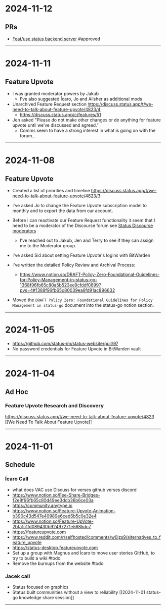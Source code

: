 # 2024-11-12
## PRs
- [Feat/use status backend server](https://github.com/status-im/status-mobile/pull/21550) #approved 

---
# 2024-11-11
## Feature Upvote
- I was granted moderator powers by Jakub
	- I've also suggested Ícaro, Jo and Alisher as additional mods
- Unarchived Feature Request section https://discuss.status.app/t/we-need-to-talk-about-feature-upvote/4823/4
	- https://discuss.status.app/c/features/51
- Jen asked "Please do not make other changes or do anything for feature upvote until we’ve discussed and agreed."
	- Comms seem to have a strong interest in what is going on with the forum...

---

# 2024-11-08
## Feature Upvote
- Created a list of priorities and timeline https://discuss.status.app/t/we-need-to-talk-about-feature-upvote/4823/3
- I've asked Jo to change the Feature Upvote subscription model to monthly and to export the data from our account.
- Before I can reactivate our Feature Request functionality it seem that I need to be a moderator of the Discourse forum see [Status Discourse moderators](https://discuss.status.app/g/moderators)
	- I've reached out to Jakub, Jen and Terry to see if they can assign me to the Moderator group.
- I've asked Sid about setting Feature Upvote's logins with BitWarden

- I've written the detailed Policy Review and Archival Process:
	- https://www.notion.so/DRAFT-Policy-Zero-Foundational-Guidelines-for-Policy-Management-in-status-go-1368f96fb65c80a5b523ee9cfddf0699?pvs=4#1388f96fb65c80039ea6fd91ac896632
- Moved the `DRAFT Policy Zero: Foundational Guidelines for Policy Management in status-go` document into the status-go notion section.
---
# 2024-11-05

- https://github.com/status-im/status-website/pull/97
- No password credentials for Feature Upvote in BitWarden vault

---
# 2024-11-04

## Ad Hoc
### Feature Upvote Research and Discovery
https://discuss.status.app/t/we-need-to-talk-about-feature-upvote/4823
[[We Need To Talk About Feature Upvote]]

---
# 2024-11-01
## Schedule
### Ícaro Call
- what does VAC use Discuss for verses github verses discord
- https://www.notion.so/Fee-Share-Bridges-12e8f96fb65c80d49ee3dcb38b6ce03a
- https://community.anytype.io
- https://www.notion.so/Feature-Upvote-Animation-b390c43d547e40989e6ced6b5c0e32e4
- https://www.notion.so/Feature-UpVote-2bfa1c1fd089430b92497271e5685dc7
- https://featureupvote.com
- https://www.reddit.com/r/selfhosted/comments/w0jzs9/alternatives_to_feature_upvote
- https://status-desktop.featureupvote.com
- Set up a group with Magnus and Ícaro to move user stories GitHub, to try to build a wiki #todo 
- Remove the burnups from the website #todo 

### Jacek call
- Status focused on graphics
- Status built communities without a view to reliability
[[2024-11-01 status-go knowledge share session]]

---
